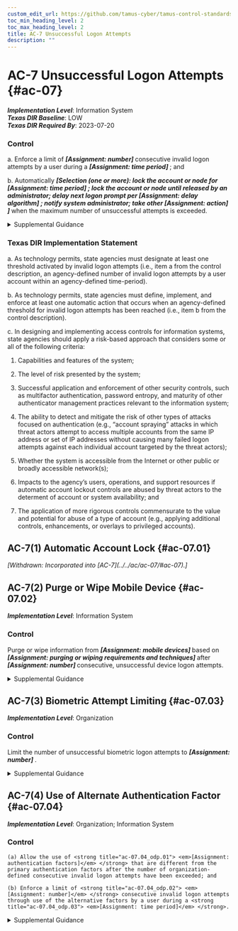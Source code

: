 ```yaml
---
custom_edit_url: https://github.com/tamus-cyber/tamus-control-standards/tree/main/content/tamus.edu/TAMUS_profile.xml
toc_min_heading_level: 2
toc_max_heading_level: 2
title: AC-7 Unsuccessful Logon Attempts
description: ""
---
```


# AC-7 Unsuccessful Logon Attempts {#ac-07}

_**Implementation Level**_: Information System\
_**Texas DIR Baseline**_: LOW\
_**Texas DIR Required By**_: 2023-07-20

### Control

a. Enforce a limit of <strong title="ac-07_odp.01"> <em>[Assignment: number]</em> </strong> consecutive invalid logon attempts by a user during a <strong title="ac-07_odp.02"> <em>[Assignment: time period]</em> </strong> ; and

b. Automatically <strong title="ac-07_odp.03"> <em>[Selection (one or more): lock the account or node for <strong title="ac-07_odp.04"> <em>[Assignment: time period]</em> </strong> ; lock the account or node until released by an administrator; delay next logon prompt per <strong title="ac-07_odp.05"> <em>[Assignment: delay algorithm]</em> </strong> ; notify system administrator; take other <strong title="ac-07_odp.06"> <em>[Assignment: action]</em> </strong> ]</em> </strong> when the maximum number of unsuccessful attempts is exceeded.

<details>
  <summary>Supplemental Guidance</summary>

The need to limit unsuccessful logon attempts and take subsequent action when the maximum number of attempts is exceeded applies regardless of whether the logon occurs via a local or network connection. Due to the potential for denial of service, automatic lockouts initiated by systems are usually temporary and automatically release after a predetermined, organization-defined time period. If a delay algorithm is selected, organizations may employ different algorithms for different components of the system based on the capabilities of those components. Responses to unsuccessful logon attempts may be implemented at the operating system and the application levels. Organization-defined actions that may be taken when the number of allowed consecutive invalid logon attempts is exceeded include prompting the user to answer a secret question in addition to the username and password, invoking a lockdown mode with limited user capabilities (instead of full lockout), allowing users to only logon from specified Internet Protocol (IP) addresses, requiring a CAPTCHA to prevent automated attacks, or applying user profiles such as location, time of day, IP address, device, or Media Access Control (MAC) address. If automatic system lockout or execution of a delay algorithm is not implemented in support of the availability objective, organizations consider a combination of other actions to help prevent brute force attacks. In addition to the above, organizations can prompt users to respond to a secret question before the number of allowed unsuccessful logon attempts is exceeded. Automatically unlocking an account after a specified period of time is generally not permitted. However, exceptions may be required based on operational mission or need.

</details>

### Texas DIR Implementation Statement

a. As technology permits, state agencies must designate at least one threshold activated by invalid logon attempts (i.e., item a from the control description, an agency-defined number of invalid logon attempts by a user account within an agency-defined time-period).

b. As technology permits, state agencies must define, implement, and enforce at least one automatic action that occurs when an agency-defined threshold for invalid logon attempts has been reached (i.e., item b from the control description).

c. In designing and implementing access controls for information systems, state agencies should apply a risk-based approach that considers some or all of the following criteria:

1. Capabilities and features of the system;

2. The level of risk presented by the system;

3. Successful application and enforcement of other security controls, such as multifactor authentication, password entropy, and maturity of other authenticator management practices relevant to the information system;

4. The ability to detect and mitigate the risk of other types of attacks focused on authentication (e.g., “account spraying” attacks in which threat actors attempt to access multiple accounts from the same IP address or set of IP addresses without causing many failed logon attempts against each individual account targeted by the threat actors);

5. Whether the system is accessible from the Internet or other public or broadly accessible network(s);

6. Impacts to the agency’s users, operations, and support resources if automatic account lockout controls are abused by threat actors to the determent of account or system availability; and

7. The application of more rigorous controls commensurate to the value and potential for abuse of a type of account (e.g., applying additional controls, enhancements, or overlays to privileged accounts).

## AC-7(1) Automatic Account Lock {#ac-07.01}


<prop xmlns="http://csrc.nist.gov/ns/oscal/1.0" name="status" value="withdrawn">
               <em>[Withdrawn: Incorporated into [AC-7](../../ac/ac-07/#ac-07).]</em>
            </prop>
            

## AC-7(2) Purge or Wipe Mobile Device {#ac-07.02}

_**Implementation Level**_: Information System

### Control

Purge or wipe information from <strong title="ac-07.02_odp.01"> <em>[Assignment: mobile devices]</em> </strong> based on <strong title="ac-07.02_odp.02"> <em>[Assignment: purging or wiping requirements and techniques]</em> </strong> after <strong title="ac-07.02_odp.03"> <em>[Assignment: number]</em> </strong> consecutive, unsuccessful device logon attempts.

<details>
  <summary>Supplemental Guidance</summary>

A mobile device is a computing device that has a small form factor such that it can be carried by a single individual; is designed to operate without a physical connection; possesses local, non-removable or removable data storage; and includes a self-contained power source. Purging or wiping the device applies only to mobile devices for which the organization-defined number of unsuccessful logons occurs. The logon is to the mobile device, not to any one account on the device. Successful logons to accounts on mobile devices reset the unsuccessful logon count to zero. Purging or wiping may be unnecessary if the information on the device is protected with sufficiently strong encryption mechanisms.

</details>

## AC-7(3) Biometric Attempt Limiting {#ac-07.03}

_**Implementation Level**_: Organization

### Control

Limit the number of unsuccessful biometric logon attempts to <strong title="ac-07.03_odp"> <em>[Assignment: number]</em> </strong>.

<details>
  <summary>Supplemental Guidance</summary>

Biometrics are probabilistic in nature. The ability to successfully authenticate can be impacted by many factors, including matching performance and presentation attack detection mechanisms. Organizations select the appropriate number of attempts for users based on organizationally-defined factors.

</details>

## AC-7(4) Use of Alternate Authentication Factor {#ac-07.04}

_**Implementation Level**_: Organization; Information System

### Control

    (a) Allow the use of <strong title="ac-07.04_odp.01"> <em>[Assignment: authentication factors]</em> </strong> that are different from the primary authentication factors after the number of organization-defined consecutive invalid logon attempts have been exceeded; and

    (b) Enforce a limit of <strong title="ac-07.04_odp.02"> <em>[Assignment: number]</em> </strong> consecutive invalid logon attempts through use of the alternative factors by a user during a <strong title="ac-07.04_odp.03"> <em>[Assignment: time period]</em> </strong>.

<details>
  <summary>Supplemental Guidance</summary>

The use of alternate authentication factors supports the objective of availability and allows a user who has inadvertently been locked out to use additional authentication factors to bypass the lockout.

</details>

